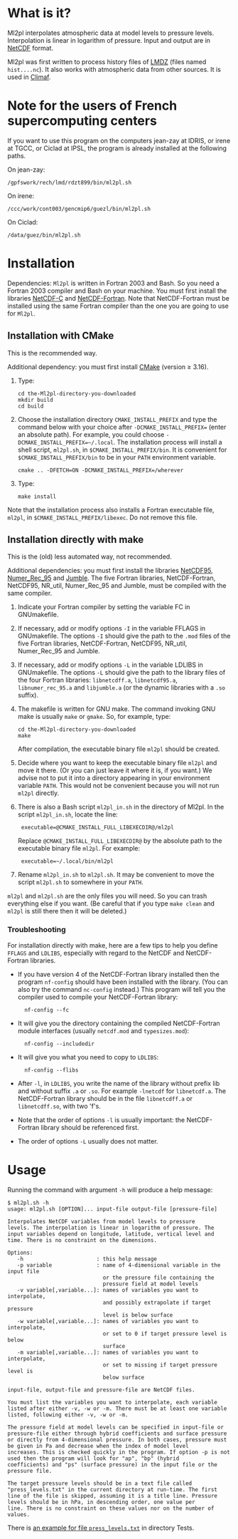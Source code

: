 # What is it?

Ml2pl interpolates atmospheric data at model levels to pressure
levels. Interpolation is linear in logarithm of pressure. Input and
output are in [NetCDF](https://www.unidata.ucar.edu/software/netcdf)
format.

Ml2pl was first written to process history files of
[LMDZ](https://lmdz.lmd.jussieu.fr/) (files named `hist....nc`). It
also works with atmospheric data from other sources. It is used in
[Climaf](https://climaf.readthedocs.io/en/latest/index.html).

# Note for the users of French supercomputing centers

If you want to use this program on the
computers jean-zay at IDRIS, or irene at TGCC, or Ciclad at IPSL, the
program is already installed at the following paths.

On jean-zay:

    /gpfswork/rech/lmd/rdzt899/bin/ml2pl.sh

On irene:

    /ccc/work/cont003/gencmip6/guezl/bin/ml2pl.sh

On Ciclad:

    /data/guez/bin/ml2pl.sh

# Installation

Dependencies: `Ml2pl` is written in Fortran 2003 and Bash. So you need
a Fortran 2003 compiler and Bash on your machine. You must first
install the libraries
[NetCDF-C](https://www.unidata.ucar.edu/downloads/netcdf/index.jsp)
and
[NetCDF-Fortran](https://www.unidata.ucar.edu/downloads/netcdf/index.jsp).
Note that NetCDF-Fortran must be installed using the same Fortran
compiler than the one you are going to use for `Ml2pl`.

## Installation with CMake

This is the recommended way.

Additional dependency: you must first install
[CMake](https://cmake.org/download) (version ≥ 3.16).

1.  Type:

        cd the-Ml2pl-directory-you-downloaded
        mkdir build
        cd build

3.  Choose the installation directory `CMAKE_INSTALL_PREFIX` and type
    the command below with your choice after `-DCMAKE_INSTALL_PREFIX=`
    (enter an absolute path). For example, you could choose
    `-DCMAKE_INSTALL_PREFIX=~/.local`. The installation process will
    install a shell script, `ml2pl.sh`, in
    `$CMAKE_INSTALL_PREFIX/bin`. It is convenient for
    `$CMAKE_INSTALL_PREFIX/bin` to be in your `PATH` environment
    variable.

        cmake .. -DFETCH=ON -DCMAKE_INSTALL_PREFIX=/wherever

4.  Type:

        make install

Note that the installation process also installs a Fortran executable
file, `ml2pl`, in `$CMAKE_INSTALL_PREFIX/libexec`. Do not remove this
file.

## Installation directly with make

This is the (old) less automated way, not recommended.

Additional dependencies: you must first install the libraries
[NetCDF95](https://www.lmd.jussieu.fr/~lguez/NetCDF95_site/index.html),
[Numer\_Rec\_95](https://gitlab.in2p3.fr/ipsl/lmd/dpao/numer_rec_95)
and
[Jumble](https://www.lmd.jussieu.fr/~lguez/Jumble_site/index.html).
The five Fortran libraries, NetCDF-Fortran, NetCDF95, NR\_util,
Numer\_Rec\_95 and Jumble, must be compiled with the same compiler.

1. Indicate your Fortran compiler by setting the variable FC in
   GNUmakefile.
	
2. If necessary, add or modify options `-I` in the variable FFLAGS in
   GNUmakefile. The options `-I` should give the path to the `.mod` files
   of the five Fortran libraries, NetCDF-Fortran, NetCDF95, NR\_util,
   Numer\_Rec\_95 and Jumble.
   
3. If necessary, add or modify options `-L` in the variable LDLIBS in
   GNUmakefile. The options `-L` should give the path to the library
   files of the four Fortran libraries: `libnetcdff.a`,
   `libnetcdf95.a`, `libnumer_rec_95.a` and `libjumble.a` (or the
   dynamic libraries with a `.so` suffix).
	
6.  The makefile is written for GNU make. The command invoking GNU
    make is usually `make` or `gmake`. So, for example, type:

        cd the-Ml2pl-directory-you-downloaded
        make

    After compilation, the executable binary file `ml2pl` should be
    created.

7.  Decide where you want to keep the executable binary file `ml2pl` and
    move it there. (Or you can just leave it where it is, if you want.)
    We advise not to put it into a directory appearing in your
    environment variable `PATH`. This would not be convenient because
    you will not run `ml2pl` directly.
	
7. There is also a Bash script `ml2pl_in.sh` in the directory of
   Ml2pl. In the script `ml2pl_in.sh`, locate the line:

        executable=@CMAKE_INSTALL_FULL_LIBEXECDIR@/ml2pl

    Replace `@CMAKE_INSTALL_FULL_LIBEXECDIR@` by the absolute path to
    the executable binary file `ml2pl`. For example:

        executable=~/.local/bin/ml2pl

9.  Rename `ml2pl_in.sh` to `ml2pl.sh`. It may be convenient to move
    the script `ml2pl.sh` to somewhere in your `PATH`.

`ml2pl` and `ml2pl.sh` are the only files you will need. So you can
trash everything else if you want. (Be careful that if you type `make
clean` and `ml2pl` is still there then it will be deleted.)

### Troubleshooting

For installation directly with make, here are a few tips to help you
define `FFLAGS` and `LDLIBS`, especially with regard to the NetCDF and
NetCDF-Fortran libraries.

* If you have version 4 of the NetCDF-Fortran library installed then
   the program `nf-config` should have been installed with the
   library. (You can also try the command `nc-config` instead.) This
   program will tell you the compiler used to compile your
   NetCDF-Fortran library:

		nf-config --fc

* It will give you the directory containing the compiled
   NetCDF-Fortran module interfaces (usually `netcdf.mod` and
   `typesizes.mod`):

        nf-config --includedir
		
* It will give you what you need to copy to `LDLIBS`:

        nf-config --flibs

* After `-l`, in `LDLIBS`, you write the name of the library without
   prefix lib and without suffix `.a` or `.so`. For example `-lnetcdf`
   for `libnetcdf.a`. The NetCDF-Fortran library should be in the file
   `libnetcdff.a` or `libnetcdff.so`, with two 'f's.

* Note that the order of options `-l` is usually important: the
   NetCDF-Fortran library should be referenced first.
   
* The order of options `-L` usually does not matter.

# Usage

Running the command with argument `-h` will produce a help message:

    $ ml2pl.sh -h
    usage: ml2pl.sh [OPTION]... input-file output-file [pressure-file]

    Interpolates NetCDF variables from model levels to pressure
    levels. The interpolation is linear in logarithm of pressure. The
    input variables depend on longitude, latitude, vertical level and
    time. There is no constraint on the dimensions.

    Options:
       -h                       : this help message
       -p variable              : name of 4-dimensional variable in the input file
                                  or the pressure file containing the
                                  pressure field at model levels
       -v variable[,variable...]: names of variables you want to interpolate, 
                                  and possibly extrapolate if target pressure 
                                  level is below surface
       -w variable[,variable...]: names of variables you want to interpolate, 
                                  or set to 0 if target pressure level is below
                                  surface
       -m variable[,variable...]: names of variables you want to interpolate, 
                                  or set to missing if target pressure level is 
                                  below surface

    input-file, output-file and pressure-file are NetCDF files.

    You must list the variables you want to interpolate, each variable
    listed after either -v, -w or -m. There must be at least one variable
    listed, following either -v, -w or -m.

    The pressure field at model levels can be specified in input-file or
    pressure-file either through hybrid coefficients and surface pressure
    or directly from 4-dimensional pressure. In both cases, pressure must
    be given in Pa and decrease when the index of model level
    increases. This is checked quickly in the program. If option -p is not
    used then the program will look for "ap", "bp" (hybrid
    coefficients) and "ps" (surface pressure) in the input file or the
    pressure file.

    The target pressure levels should be in a text file called
    "press_levels.txt" in the current directory at run-time. The first
    line of the file is skipped, assuming it is a title line. Pressure
    levels should be in hPa, in descending order, one value per
    line. There is no constraint on these values nor on the number of
    values.

There is [an example for file
`press_levels.txt`](Tests/press_levels.txt) in directory Tests.

